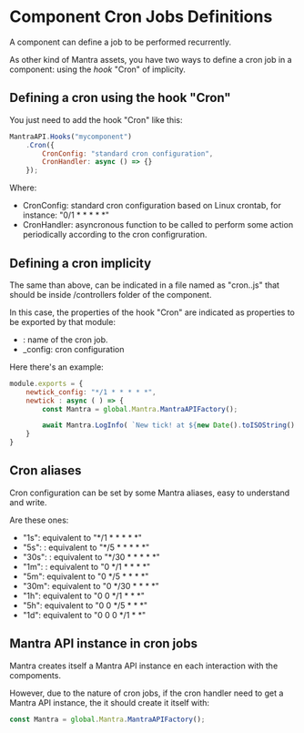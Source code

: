 # Component Cron Jobs Definitions

A component can define a job to be performed recurrently.

As other kind of Mantra assets, you have two ways to define a cron job in a component: using the *hook* "Cron" of implicity.

## Defining a cron using the hook "Cron"

You just need to add the hook "Cron" like this:

```js
MantraAPI.Hooks("mycomponent")
    .Cron({
        CronConfig: "standard cron configuration",
        CronHandler: async () => {}
    });
```

Where:

* CronConfig: standard cron configuration based on Linux crontab, for instance: "0/1 * * * * *"
* CronHandler: asyncronous function to be called to perform some action periodically according to the cron configruration.

## Defining a cron implicity 

The same than above, can be indicated in a file named as "cron.<componentname>.js" that should be inside /controllers folder of the component.

In this case, the properties of the hook "Cron" are indicated as properties to be exported by that module:

* <cron name>: name of the cron job.
* <cron name>_config: cron configuration

Here there's an example:

```js
module.exports = {
    newtick_config: "*/1 * * * * *",
    newtick : async ( ) => {
        const Mantra = global.Mantra.MantraAPIFactory();

        await Mantra.LogInfo( `New tick! at ${new Date().toISOString() }`)
    }
}
```

## Cron aliases

Cron configuration can be set by some Mantra aliases, easy to understand and write.

Are these ones:

* "1s": equivalent to "*/1 * * * * *"
* "5s": : equivalent to "*/5 * * * * *"
* "30s": : equivalent to "*/30 * * * * *"
* "1m": : equivalent to "0 */1 * * * *"
* "5m": equivalent to "0 */5 * * * *"
* "30m": equivalent to "0 */30 * * * *"
* "1h": equivalent to "0 0 */1 * * *"
* "5h": equivalent to "0 0 */5 * * *"
* "1d": equivalent to "0 0 0 */1 * *"

## Mantra API instance in cron jobs

Mantra creates itself a Mantra API instance en each interaction with the compoments.

However, due to the nature of cron jobs, if the cron handler need to get a Mantra API instance, the it should create it itself with:

```js
const Mantra = global.Mantra.MantraAPIFactory();
```